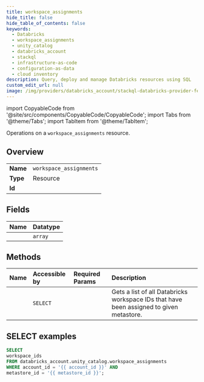 ```yaml
---
title: workspace_assignments
hide_title: false
hide_table_of_contents: false
keywords:
  - Databricks
  - workspace_assignments
  - unity_catalog
  - databricks_account
  - stackql
  - infrastructure-as-code
  - configuration-as-data
  - cloud inventory
description: Query, deploy and manage Databricks resources using SQL
custom_edit_url: null
image: /img/providers/databricks_account/stackql-databricks-provider-featured-image.png
---
```


import CopyableCode from '@site/src/components/CopyableCode/CopyableCode';
import Tabs from '@theme/Tabs';
import TabItem from '@theme/TabItem';

Operations on a <code>workspace_assignments</code> resource.  

## Overview
<table><tbody>
<tr><td><b>Name</b></td><td><code>workspace_assignments</code></td></tr>
<tr><td><b>Type</b></td><td>Resource</td></tr>
<tr><td><b>Id</b></td><td><CopyableCode code="databricks_account.unity_catalog.workspace_assignments" /></td></tr>
</tbody></table>

## Fields
| Name | Datatype |
|:-----|:---------|
| <CopyableCode code="workspace_ids" /> | `array` |

## Methods
| Name | Accessible by | Required Params | Description |
|:-----|:--------------|:----------------|:------------|
| <CopyableCode code="list" /> | `SELECT` | <CopyableCode code="account_id, metastore_id" /> | Gets a list of all Databricks workspace IDs that have been assigned to given metastore. |

## SELECT examples

```sql
SELECT
workspace_ids
FROM databricks_account.unity_catalog.workspace_assignments
WHERE account_id = '{{ account_id }}' AND
metastore_id = '{{ metastore_id }}';
```
